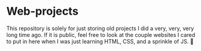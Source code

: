 # Web-projects

This repository is solely for just storing old projects I did a very, very, very long time ago. If it is public, feel free to look at the couple websites I cared to put in here when I was just learning HTML, CSS, and a sprinkle of JS. 🙂
